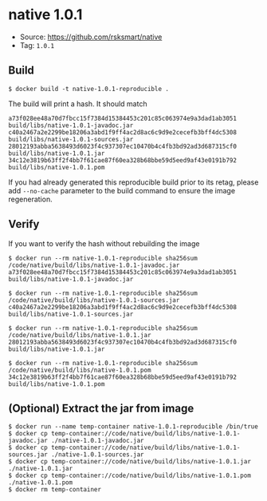 # native 1.0.1

* Source: https://github.com/rsksmart/native
* Tag: `1.0.1`

## Build

```
$ docker build -t native-1.0.1-reproducible .
```

The build will print a hash. It should match
```
a73f028ee48a70d7fbcc15f7384d15384453c201c85c063974e9a3dad1ab3051  build/libs/native-1.0.1-javadoc.jar
c40a2467a2e2299be18206a3abd1f9ff4ac2d8ac6c9d9e2cecefb3bff4dc5308  build/libs/native-1.0.1-sources.jar
28012193abba5638493d6023f4c937307ec10470b4c4fb3bd92ad3d687315cf0  build/libs/native-1.0.1.jar
34c12e3819b63ff2f4bb7f61cae87f60ea328b68bbe59d5eed9af43e0191b792  build/libs/native-1.0.1.pom
```

If you had already generated this reproducible build prior to its retag, please add `--no-cache` parameter to the build command to ensure the image regeneration. 


## Verify

If you want to verify the hash without rebuilding the image
```
$ docker run --rm native-1.0.1-reproducible sha256sum /code/native/build/libs/native-1.0.1-javadoc.jar
a73f028ee48a70d7fbcc15f7384d15384453c201c85c063974e9a3dad1ab3051  build/libs/native-1.0.1-javadoc.jar

$ docker run --rm native-1.0.1-reproducible sha256sum /code/native/build/libs/native-1.0.1-sources.jar
c40a2467a2e2299be18206a3abd1f9ff4ac2d8ac6c9d9e2cecefb3bff4dc5308  build/libs/native-1.0.1-sources.jar

$ docker run --rm native-1.0.1-reproducible sha256sum /code/native/build/libs/native-1.0.1.jar
28012193abba5638493d6023f4c937307ec10470b4c4fb3bd92ad3d687315cf0  build/libs/native-1.0.1.jar

$ docker run --rm native-1.0.1-reproducible sha256sum /code/native/build/libs/native-1.0.1.pom
34c12e3819b63ff2f4bb7f61cae87f60ea328b68bbe59d5eed9af43e0191b792  build/libs/native-1.0.1.pom
```

## (Optional) Extract the jar from image

```
$ docker run --name temp-container native-1.0.1-reproducible /bin/true
$ docker cp temp-container://code/native/build/libs/native-1.0.1-javadoc.jar ./native-1.0.1-javadoc.jar
$ docker cp temp-container://code/native/build/libs/native-1.0.1-sources.jar ./native-1.0.1-sources.jar
$ docker cp temp-container://code/native/build/libs/native-1.0.1.jar ./native-1.0.1.jar
$ docker cp temp-container://code/native/build/libs/native-1.0.1.pom ./native-1.0.1.pom
$ docker rm temp-container
```

